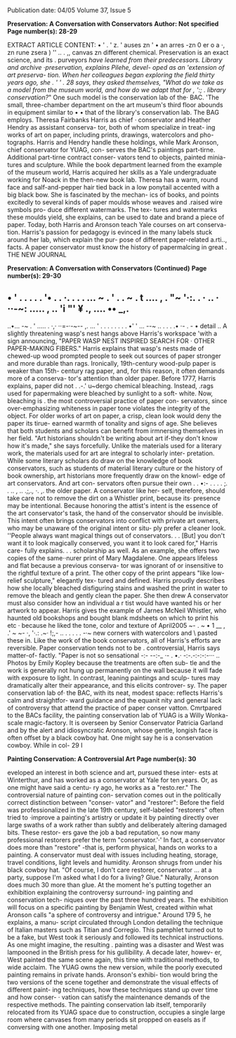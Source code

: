 Publication date: 04/05
Volume 37, Issue 5

**Preservation: A Conversation with Conservators**
**Author: Not specified**
**Page number(s): 28-29**

EXTRACT ARTICLE CONTENT:
• 
' . 
' z. 
' 
auses zn 
' • 
an arres -zn 
0 
er o 
a 
·, 
zn 
rune 
zsera 
) 
'\' 
.. . 
,, 
canvas zn 
different chemical. 
Preservation is an exact science, and 
its . purveyors _have learned from their 
predecessors. Library and archive 
·preservation, explains Pilehe, devel-
oped as an 'extension of art preserva-
tion. When her colleagues began 
exploring the field thirty years ago, she 
. 
' ' 
. 28 
says, they asked themselves, "What do 
we take as a model from the museum 
world, and how do we adapt that for 
, ':; . 
library conservation?_" 
One such 
model is the conservation lab of the· 
BAC. 'The 
small, 
three-chamber 
department on the art museum's third 
floor abounds in equipment similar to 
• • 
that of the library's conservation lab. 
The BAG employs. Theresa Fairbanks 
Harris as chief · conservator and 
Heather Hendry as assistant conserva-
tor, both of whom specialize in treat-
ing works of art on paper, including 
prints, drawings, watercolors and pho-
tographs. Harris and Hendry handle 
these holdings, while Mark Aronson, 
chief conservator for YUAG, con-
serves the BAC's paintings part-tirne. 
Additional part-tirne contract conser-
vators tend to objects, painted minia-
tures and sculpture. 
While the book department learned 
from the example of the museum 
world, Harris acquired her skills as a 
Yale 
undergraduate working 
for 
Noack in the then-new book lab. 
Theresa has a warm, round face and 
salf-and-pepper hair tied back in a low 
ponytail accented with a big black 
bow. She is fascinated by the mechan-
ics of books, and points excitedly to 
several kinds of paper moulds whose 
weaves and .raised wire symbols pro-
duce different watermarks. The tex-
tures and watermarks these moulds 
yield, she explains, can be used to date 
and brand a piece of paper. 
Today, both Harris and Aronson 
teach Yale courses on art conserva-
tion. Harris's passion for pedagogy is 
evinced in the many labels stuck 
around her lab, which explain the pur-
pose of different paper-related a.rti.., 
facts. A paper conservator must know 
the history of papermalcing in great . 
THE NEW JOURNAL 


**Preservation: A Conversation with Conservators (Continued)**
**Page number(s): 29-30**

• ' 
 . . . 
. . 
'• . . 
·. . . . ... 
~ . ' . . 
~ . 
t .... 
, . 
"~ 
'·:. . 
· .. · 
··-~: ..... , 
.. 
'i 
"' 
¥ 
., 
.... 
•• 
_,. 
-
..•... 
-~ 
. ' ..... 
. ·,· 
··=-·-~--
,. ... 
' . . . . . . . . 
•' 
' ... --~ 
.. . . . 
.• 
·-
. - • 
detail .. A slightly threatening wasp's 
nest hangs above Harris's workspace 
'with a sign announcing, "PAPER 
WASP NEST INSPIRED SEARCH 
FOR · OTHER PAPER-MAKING 
FIBERS." Harris explains that wasp's 
nests made of chewed-up wood 
prompted people to seek out sources 
of paper stronger and more durable 
than rags. Ironically, 19th-century 
wood-pulp paper is weaker than 15th-
century rag paper, and, for this reason, 
it often demands more of a conserva-
tor's attention than older paper. 
Before 1777, Harris explains, paper 
did not . .-.' u~dergo chemical bleaching. 
Instead, .rags used for papermaking 
were bleached by sunlight to a soft-
white. Now, bleaching is . the most 
controversial practice of paper con-
servators, since over-emphasizing 
whiteness in paper tone violates the 
integrity of the object. For older 
works of art on paper, a crisp, clean 
look would deny the paper its tirue-
earned warmth of tonality and signs 
of age. 
She believes that both students and 
scholars can benefit from irmnersing 
themselves in her field. "Art historians 
shouldn't be writing about art if-they 
don't know how it's made," she says 
forcefully. Unlike the materials used 
for a literary work, the materials used 
for art are integral to scholarly inter-
pretation. While some literary scholars 
do draw on the knowledge of book 
conservators, such as students of 
material literary culture or the history 
of book ownership, art historians 
more frequently draw on the knowl-
edge of art conservators. And art con-
servators often pursue their own 
. . •:-
. . . . ;_. . .. , .. 
.;,.,_ ·. ,. 
the older paper. A conservator like her-
self, therefore, should take care not to 
remove the dirt on a Whistler print, 
because its· presence may be intentional. 
Because honoring the attist's intent 
is the essence of the art conservator's 
task, the hand of the conservator 
should be invisible. This intent often 
brings conservators into conflict with 
private art owners, who may be 
unaware of the original intent or situ-
ply prefer a cleaner look. ''People 
always want magical things out of 
conservators. . . [But] you don't want 
it to look magically conserved, you 
want it to look cared for," Harris care-
fully explains. 
. . scholarship as well. 
As an example, she offers two 
copies of the same··nurer print of 
Mary Magdalene. One appears lifeless 
and flat because a previous conserva-
tor was ignorant of or insensitive to 
the rightful texture of a print. The 
other copy of the print appears "like 
low-relief sculpture," elegantly tex-
tured and defined. 
Harris proudly 
describes how she locally bleached 
disfiguring stains and washed the print 
in water to remove the bleach and 
gently clean the paper. She then drew 
A conservator must also consider 
how an individual a r tist would have 
wanted his or her artwork to appear. 
Harris gives the example of Jarnes 
McNeil Whistler, who haunted old 
bookshops and bought blank mdsheets 
on which to print his etc · 
because 
he liked the tone, color and texture of 
April2005 
~- . 
~ • 
1 
__ , 
.' 
~ 
~-
·, '·.: 
.~· !;,-
.. . . . . . 
-·~ 
new corners with watercolors and 
\ 
pasted these in. Like the work of the 
book conservators, all of Harris's 
efforts are reversible. 
Paper conservation tends not to be 
. controversial, Harris says matter-of-
factly. "Paper is not so sensational 
-:-
--:-_ ·- . •.· 
-:-.-:-:-:-··· .. 
Photos by Emily Kopley 
because the treatments are often sub-
tle and the work is generally not hung 
up permanently on the wall because it 
will fade with exposure to light. In 
contrast, leaning paintings and sculp-
tures may dramatically alter their 
appearance, and this elicits controver-
sy. The paper conservation lab of· the 
BAC, with its neat, modest space: 
reflects Harris's calm and straightfor-
ward guidance and the equanit nity and 
general lack of controversy that 
attend 
the 
practice 
of 
paper 
conser vatton. 
Cmrtpared to the BACs facility, the 
painting conservation lab of YUAG is 
a Willy Wonka-scale rnagic-factory. It 
is overseen by Senior Conservator 
Patricia Garland and by the alert and 
idiosyncratic Aronson, whose gentle, 
longish face is often offset by a black 
cowboy hat. One might say he is a 
conservation cowboy. While in col-
29 
I


**Painting Conservation: A Controversial Art**
**Page number(s): 30**

eveloped an interest in both 
science and art, pursued these inter-
ests at Winterthur, and has worked as 
a conservator at Yale for ten years. 
Or, as one might have said a centu-
ry ago, he works as a "resto.rer." The 
controversial nature of painting con-
servation comes out in the politically 
correct distinction between "conser-
vator" and "restorer": Before the 
field was professionalized in the late 
19th century, self-labeled "restorers" 
often tried to ·improve a painting's 
artistry or update it by painting 
directly over large swaths of a work 
rather than subtly and deliberately 
altering damaged bits. These restor-
ers gave the job a bad reputation, so 
now many professional restorers 
prefer the term "conservator.'·' In 
fact, a conservator does more than 
"restore" -that is, perform physical, 
hands 
on works to a painting. A 
conservator must deal with issues 
including heating, storage, travel 
conditions, light levels and humidity. 
Aronson shrugs from under his 
black cowboy hat. "Of course, I 
don't care 
restorer, conservator 
... at a party, suppose I'm asked what 
I do for a living? Glue." 
Naturally, Aronson does much 
30 
more than glue. At the moment he's 
putting 
together 
an 
exhibition 
explaining the controversy surround-
ing painting and conservation tech-
niques over the past three hundred 
years. The exhibition will focus on a 
specific painting by Benjamin West, 
created within what Aronson calls "a 
sphere of controversy and intrigue." 
Around 179 5, he explains, a manu-
script circulated through London 
detailing the technique of Italian 
masters such as Titian and Corregio. 
This pamphlet turned out to be a 
fake, but West took it seriously and 
followed its technical instructions. 
As one might imagine, the resulting 
. painting was a disaster and West was 
lampooned in the British press for 
his gullibility. A decade later, howev-
er, West painted the same scene 
again, this time with traditional 
methods, to wide acclaim. The 
YUAG owns the new version, while 
the poorly executed painting remains 
in private hands. Aronson's exhibi-
tion would bring the two versions of 
the scene together and demonstrate 
the visual effects of different paint-
ing techniques, how these techniques 
stand up over time and how conser- · 
vation can satisfy the maintenance 
demands of the respective methods. 
The painting conservation lab 
itself, temporarily relocated from its 
YUAG space due to construction, 
occupies a single large room where 
canvases from many periods sit 
propped on easels as if conversing 
with one another. Imposing metal